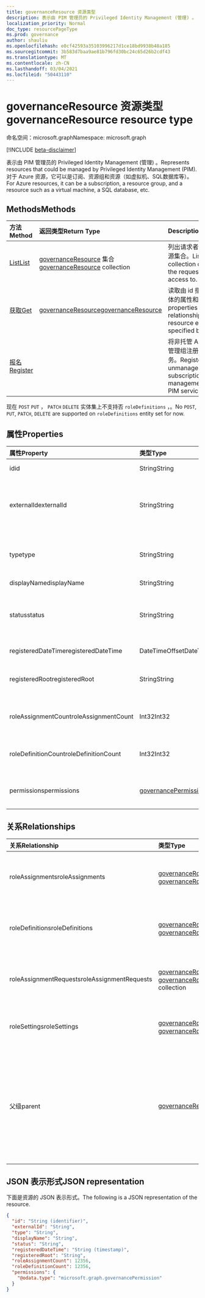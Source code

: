 ```yaml
---
title: governanceResource 资源类型
description: 表示由 PIM 管理员的 Privileged Identity Management (管理) 。 对于 Azure 资源，它可以是订阅、资源组和资源（如虚拟机、SQL数据库等）。
localization_priority: Normal
doc_type: resourcePageType
ms.prod: governance
author: shauliu
ms.openlocfilehash: e0cf42593a35103996217d1ce18bd9938b48a185
ms.sourcegitcommit: 3b583d7baa9ae81b796fd30bc24c65d26b2cdf43
ms.translationtype: MT
ms.contentlocale: zh-CN
ms.lasthandoff: 03/04/2021
ms.locfileid: "50443110"
---
```

# <a name="governanceresource-resource-type"></a><span data-ttu-id="25469-104">governanceResource 资源类型</span><span class="sxs-lookup"><span data-stu-id="25469-104">governanceResource resource type</span></span>

<span data-ttu-id="25469-105">命名空间：microsoft.graph</span><span class="sxs-lookup"><span data-stu-id="25469-105">Namespace: microsoft.graph</span></span>

[!INCLUDE [beta-disclaimer](../../includes/beta-disclaimer.md)]

<span data-ttu-id="25469-106">表示由 PIM 管理员的 Privileged Identity Management (管理) 。</span><span class="sxs-lookup"><span data-stu-id="25469-106">Represents resources that could be managed by Privileged Identity Management (PIM).</span></span> <span data-ttu-id="25469-107">对于 Azure 资源，它可以是订阅、资源组和资源（如虚拟机、SQL数据库等）。</span><span class="sxs-lookup"><span data-stu-id="25469-107">For Azure resources, it can be a subscription, a resource group, and a resource such as a virtual machine, a SQL database, etc.</span></span>


## <a name="methods"></a><span data-ttu-id="25469-108">Methods</span><span class="sxs-lookup"><span data-stu-id="25469-108">Methods</span></span>

| <span data-ttu-id="25469-109">方法</span><span class="sxs-lookup"><span data-stu-id="25469-109">Method</span></span>          | <span data-ttu-id="25469-110">返回类型</span><span class="sxs-lookup"><span data-stu-id="25469-110">Return Type</span></span> |<span data-ttu-id="25469-111">Description</span><span class="sxs-lookup"><span data-stu-id="25469-111">Description</span></span>|
|:---------------|:--------|:----------|
|[<span data-ttu-id="25469-112">List</span><span class="sxs-lookup"><span data-stu-id="25469-112">List</span></span>](../api/governanceresource-list.md) | <span data-ttu-id="25469-113">[governanceResource](../resources/governanceresource.md) 集合</span><span class="sxs-lookup"><span data-stu-id="25469-113">[governanceResource](../resources/governanceresource.md) collection</span></span>|<span data-ttu-id="25469-114">列出请求者有权访问的资源集合。</span><span class="sxs-lookup"><span data-stu-id="25469-114">List a collection of resources the requestor has access to.</span></span>|
|[<span data-ttu-id="25469-115">获取</span><span class="sxs-lookup"><span data-stu-id="25469-115">Get</span></span>](../api/governanceresource-get.md) | [<span data-ttu-id="25469-116">governanceResource</span><span class="sxs-lookup"><span data-stu-id="25469-116">governanceResource</span></span>](../resources/governanceresource.md) |<span data-ttu-id="25469-117">读取由 id 指定的资源实体的属性和关系。</span><span class="sxs-lookup"><span data-stu-id="25469-117">Read properties and relationships of a resource entity specified by id.</span></span>|
|[<span data-ttu-id="25469-118">报名</span><span class="sxs-lookup"><span data-stu-id="25469-118">Register</span></span>](../api/governanceresource-register.md) | |<span data-ttu-id="25469-119">将非托管 Azure 订阅或管理组注册到 PIM 服务。</span><span class="sxs-lookup"><span data-stu-id="25469-119">Register an unmanaged Azure subscription or management group to PIM service.</span></span> |

<span data-ttu-id="25469-120">现在 `POST` `PUT` ， `PATCH` `DELETE` 实体集上不支持否 `roleDefinitions` ，。</span><span class="sxs-lookup"><span data-stu-id="25469-120">No `POST`, `PUT`, `PATCH`, `DELETE` are supported on `roleDefinitions` entity set for now.</span></span>

## <a name="properties"></a><span data-ttu-id="25469-121">属性</span><span class="sxs-lookup"><span data-stu-id="25469-121">Properties</span></span>
| <span data-ttu-id="25469-122">属性</span><span class="sxs-lookup"><span data-stu-id="25469-122">Property</span></span>          |<span data-ttu-id="25469-123">类型</span><span class="sxs-lookup"><span data-stu-id="25469-123">Type</span></span>         |<span data-ttu-id="25469-124">说明</span><span class="sxs-lookup"><span data-stu-id="25469-124">Description</span></span>|
|:------------------|:----------|:----------|
|<span data-ttu-id="25469-125">id</span><span class="sxs-lookup"><span data-stu-id="25469-125">id</span></span>                 |<span data-ttu-id="25469-126">String</span><span class="sxs-lookup"><span data-stu-id="25469-126">String</span></span>     |<span data-ttu-id="25469-127">资源的 ID。</span><span class="sxs-lookup"><span data-stu-id="25469-127">The id of the resource.</span></span> <span data-ttu-id="25469-128">它采用 GUID 格式。</span><span class="sxs-lookup"><span data-stu-id="25469-128">It is in GUID format.</span></span>|
|<span data-ttu-id="25469-129">externalId</span><span class="sxs-lookup"><span data-stu-id="25469-129">externalId</span></span>           |<span data-ttu-id="25469-130">String</span><span class="sxs-lookup"><span data-stu-id="25469-130">String</span></span>   |<span data-ttu-id="25469-131">资源的外部 ID，表示其外部系统中的原始 ID。</span><span class="sxs-lookup"><span data-stu-id="25469-131">The external id of the resource, representing its original id in the external system.</span></span> <span data-ttu-id="25469-132">例如，订阅资源的外部 ID 可以是"/subscriptions/c14ae696-5e0c-4e5d-88cc-bef6637737ac"。</span><span class="sxs-lookup"><span data-stu-id="25469-132">For example, a subscription resource's external id can be "/subscriptions/c14ae696-5e0c-4e5d-88cc-bef6637737ac".</span></span> |
|<span data-ttu-id="25469-133">type</span><span class="sxs-lookup"><span data-stu-id="25469-133">type</span></span>               |<span data-ttu-id="25469-134">String</span><span class="sxs-lookup"><span data-stu-id="25469-134">String</span></span>     |<span data-ttu-id="25469-135">必需。</span><span class="sxs-lookup"><span data-stu-id="25469-135">Required.</span></span> <span data-ttu-id="25469-136">资源类型。</span><span class="sxs-lookup"><span data-stu-id="25469-136">Resource type.</span></span> <span data-ttu-id="25469-137">例如，对于 Azure 资源，类型可以是"Subscription"、"ResourceGroup"、"Microsoft.Sql/server"等。</span><span class="sxs-lookup"><span data-stu-id="25469-137">For example, for Azure resources, the type could be "Subscription", "ResourceGroup", "Microsoft.Sql/server", etc.</span></span>|
|<span data-ttu-id="25469-138">displayName</span><span class="sxs-lookup"><span data-stu-id="25469-138">displayName</span></span>        |<span data-ttu-id="25469-139">String</span><span class="sxs-lookup"><span data-stu-id="25469-139">String</span></span>     |<span data-ttu-id="25469-140">资源的显示名称。</span><span class="sxs-lookup"><span data-stu-id="25469-140">The display name of the resource.</span></span>|
|<span data-ttu-id="25469-141">status</span><span class="sxs-lookup"><span data-stu-id="25469-141">status</span></span>             |<span data-ttu-id="25469-142">String</span><span class="sxs-lookup"><span data-stu-id="25469-142">String</span></span>     |<span data-ttu-id="25469-143">给定资源的状态。</span><span class="sxs-lookup"><span data-stu-id="25469-143">The status of a given resource.</span></span> <span data-ttu-id="25469-144">例如，它可以表示资源是否已锁定 (值 `Active` / `Locked` ：) 。</span><span class="sxs-lookup"><span data-stu-id="25469-144">For example, it could represent whether the resource is locked or not (values: `Active`/`Locked`).</span></span> <span data-ttu-id="25469-145">注意：将来可能会扩展此属性以支持更多方案。</span><span class="sxs-lookup"><span data-stu-id="25469-145">Note: This property may be extended in the future to support more scenarios.</span></span>|
|<span data-ttu-id="25469-146">registeredDateTime</span><span class="sxs-lookup"><span data-stu-id="25469-146">registeredDateTime</span></span>|<span data-ttu-id="25469-147">DateTimeOffset</span><span class="sxs-lookup"><span data-stu-id="25469-147">DateTimeOffset</span></span>      |<span data-ttu-id="25469-148">表示在 PIM 中注册资源的日期时间。</span><span class="sxs-lookup"><span data-stu-id="25469-148">Represents the date time when the resource is registered in PIM.</span></span>|
|<span data-ttu-id="25469-149">registeredRoot</span><span class="sxs-lookup"><span data-stu-id="25469-149">registeredRoot</span></span>|<span data-ttu-id="25469-150">String</span><span class="sxs-lookup"><span data-stu-id="25469-150">String</span></span>      |<span data-ttu-id="25469-151">在 PIM 中注册的资源根作用域的 externalId。</span><span class="sxs-lookup"><span data-stu-id="25469-151">The externalId of the resource's root scope that is registered in PIM.</span></span> <span data-ttu-id="25469-152">根范围可以是父资源、父级资源或更高上级资源。</span><span class="sxs-lookup"><span data-stu-id="25469-152">The root scope can be the parent, grandparent, or higher ancestor resources.</span></span>|
|<span data-ttu-id="25469-153">roleAssignmentCount</span><span class="sxs-lookup"><span data-stu-id="25469-153">roleAssignmentCount</span></span>|<span data-ttu-id="25469-154">Int32</span><span class="sxs-lookup"><span data-stu-id="25469-154">Int32</span></span>      |<span data-ttu-id="25469-155">可选。</span><span class="sxs-lookup"><span data-stu-id="25469-155">Optional.</span></span> <span data-ttu-id="25469-156">给定资源的角色分配数。</span><span class="sxs-lookup"><span data-stu-id="25469-156">The number of role assignments for the given resource.</span></span> <span data-ttu-id="25469-157">若要获取属性，请在查询中 `$select=roleAssignmentCount` 特地使用。</span><span class="sxs-lookup"><span data-stu-id="25469-157">To get the property, please explictly use `$select=roleAssignmentCount` in the query.</span></span>|
|<span data-ttu-id="25469-158">roleDefinitionCount</span><span class="sxs-lookup"><span data-stu-id="25469-158">roleDefinitionCount</span></span>|<span data-ttu-id="25469-159">Int32</span><span class="sxs-lookup"><span data-stu-id="25469-159">Int32</span></span>      |<span data-ttu-id="25469-160">可选。</span><span class="sxs-lookup"><span data-stu-id="25469-160">Optional.</span></span> <span data-ttu-id="25469-161">给定资源的角色定义数。</span><span class="sxs-lookup"><span data-stu-id="25469-161">The number of role definitions for the given resource.</span></span> <span data-ttu-id="25469-162">若要获取属性，请在查询中 `$select=roleDefinitionCount` 特地使用。</span><span class="sxs-lookup"><span data-stu-id="25469-162">To get the property, please explictly use `$select=roleDefinitionCount` in the query.</span></span>|
|<span data-ttu-id="25469-163">permissions</span><span class="sxs-lookup"><span data-stu-id="25469-163">permissions</span></span>|[<span data-ttu-id="25469-164">governancePermission</span><span class="sxs-lookup"><span data-stu-id="25469-164">governancePermission</span></span>](../resources/governancepermission.md)      |<span data-ttu-id="25469-165">可选。</span><span class="sxs-lookup"><span data-stu-id="25469-165">Optional.</span></span> <span data-ttu-id="25469-166">它表示请求者对资源的访问权限的状态。若要获取属性，请在查询中 `$select=permissions` 特地使用。</span><span class="sxs-lookup"><span data-stu-id="25469-166">It represents the status of the requestor's access to the resource.To get the property, please explictly use `$select=permissions` in the query.</span></span>|

## <a name="relationships"></a><span data-ttu-id="25469-167">关系</span><span class="sxs-lookup"><span data-stu-id="25469-167">Relationships</span></span>
| <span data-ttu-id="25469-168">关系</span><span class="sxs-lookup"><span data-stu-id="25469-168">Relationship</span></span>   | <span data-ttu-id="25469-169">类型</span><span class="sxs-lookup"><span data-stu-id="25469-169">Type</span></span>                                         |<span data-ttu-id="25469-170">说明</span><span class="sxs-lookup"><span data-stu-id="25469-170">Description</span></span>|
|:---------------|:---------------------------------------------|:----------|
|<span data-ttu-id="25469-171">roleAssignments</span><span class="sxs-lookup"><span data-stu-id="25469-171">roleAssignments</span></span> |<span data-ttu-id="25469-172">[governanceRoleAssignment](../resources/governanceroleassignment.md) 集合</span><span class="sxs-lookup"><span data-stu-id="25469-172">[governanceRoleAssignment](../resources/governanceroleassignment.md) collection</span></span>|<span data-ttu-id="25469-173">资源的角色分配集合。</span><span class="sxs-lookup"><span data-stu-id="25469-173">The collection of role assignments for the resource.</span></span>|
|<span data-ttu-id="25469-174">roleDefinitions</span><span class="sxs-lookup"><span data-stu-id="25469-174">roleDefinitions</span></span> |<span data-ttu-id="25469-175">[governanceRoleDefinition](../resources/governanceroledefinition.md) 集合</span><span class="sxs-lookup"><span data-stu-id="25469-175">[governanceRoleDefinition](../resources/governanceroledefinition.md) collection</span></span>|<span data-ttu-id="25469-176">资源的角色定义的集合。</span><span class="sxs-lookup"><span data-stu-id="25469-176">The collection of role defintions for the resource.</span></span>|
|<span data-ttu-id="25469-177">roleAssignmentRequests</span><span class="sxs-lookup"><span data-stu-id="25469-177">roleAssignmentRequests</span></span> |<span data-ttu-id="25469-178">[governanceRoleAssignmentRequest](../resources/governanceroleassignmentrequest.md) 集合</span><span class="sxs-lookup"><span data-stu-id="25469-178">[governanceRoleAssignmentRequest](../resources/governanceroleassignmentrequest.md) collection</span></span>|<span data-ttu-id="25469-179">资源角色分配请求的集合。</span><span class="sxs-lookup"><span data-stu-id="25469-179">The collection of role assignment requests for the resource.</span></span>|
|<span data-ttu-id="25469-180">roleSettings</span><span class="sxs-lookup"><span data-stu-id="25469-180">roleSettings</span></span> |<span data-ttu-id="25469-181">[governanceRoleSetting](../resources/governancerolesetting.md) 集合</span><span class="sxs-lookup"><span data-stu-id="25469-181">[governanceRoleSetting](../resources/governancerolesetting.md) collection</span></span>|<span data-ttu-id="25469-182">资源的角色设置集合。</span><span class="sxs-lookup"><span data-stu-id="25469-182">The collection of role settings for the resource.</span></span>|
|<span data-ttu-id="25469-183">父级</span><span class="sxs-lookup"><span data-stu-id="25469-183">parent</span></span>          |[<span data-ttu-id="25469-184">governanceResource</span><span class="sxs-lookup"><span data-stu-id="25469-184">governanceResource</span></span>](../resources/governanceresource.md)           |<span data-ttu-id="25469-185">只读。</span><span class="sxs-lookup"><span data-stu-id="25469-185">Read-only.</span></span> <span data-ttu-id="25469-186">父资源。</span><span class="sxs-lookup"><span data-stu-id="25469-186">The parent resource.</span></span> <span data-ttu-id="25469-187">对于 `pimforazurerbac` 方案，它可以表示资源所属的订阅。</span><span class="sxs-lookup"><span data-stu-id="25469-187">for `pimforazurerbac` scenario, it can represent the subscription the resource belongs to.</span></span>|

## <a name="json-representation"></a><span data-ttu-id="25469-188">JSON 表示形式</span><span class="sxs-lookup"><span data-stu-id="25469-188">JSON representation</span></span>

<span data-ttu-id="25469-189">下面是资源的 JSON 表示形式。</span><span class="sxs-lookup"><span data-stu-id="25469-189">The following is a JSON representation of the resource.</span></span>

<!-- {
  "blockType": "resource",
  "keyProperty": "id",
  "optionalProperties": [

  ],
  "@odata.type": "microsoft.graph.governanceResource"
}-->
```json
{
  "id": "String (identifier)",
  "externalId": "String",
  "type": "String",
  "displayName": "String",
  "status": "String",
  "registeredDateTime": "String (timestamp)",
  "registeredRoot": "String",
  "roleAssignmentCount": 12356,
  "roleDefinitionCount": 12356,
  "permissions": {
    "@odata.type": "microsoft.graph.governancePermission"
  }
}

```
<!-- uuid: 8fcb5dbc-d5aa-4681-8e31-b001d5168d79
2015-10-25 14:57:30 UTC -->
<!--
{
  "type": "#page.annotation",
  "description": "governanceResource",
  "keywords": "",
  "section": "documentation",
  "tocPath": "",
  "suppressions": []
}
-->


